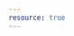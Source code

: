 ```yaml
---
resource: true
---
```


<script setup>
import ResourcePeripheral from "@/views/resource/ResourcePeripheral.vue"
</script>

<ResourcePeripheral />
